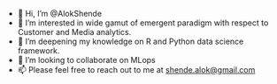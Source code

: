 - 👋 Hi, I’m @AlokShende
- 👀 I’m interested in wide gamut of emergent paradigm with respect to Customer and Media analytics. 
- 🌱 I’m deepening my knowledge on R and Python data science framework.
- 💞️ I’m looking to collaborate on MLops
- 📫 Please feel free to reach out to me at shende.alok@gmail.com

<!---
AlokShende/AlokShende is a ✨ special ✨ repository because its `README.md` (this file) appears on your GitHub profile.
You can click the Preview link to take a look at your changes.
--->
